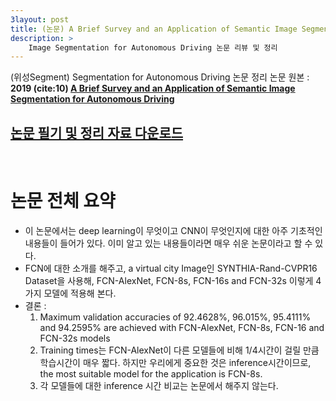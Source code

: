 ```yaml
---
3layout: post
title: (논문) A Brief Survey and an Application of Semantic Image Segmentation for Autonomous Driving
description: >  
    Image Segmentation for Autonomous Driving 논문 리뷰 및 정리
---
```


(위성Segment) Segmentation for Autonomous Driving 논문 정리
논문 원본 : **2019 (cite:10) [A Brief Survey and an Application of Semantic Image Segmentation for Autonomous Driving](https://arxiv.org/abs/1808.08413)** 


## [논문 필기 및 정리 자료 다운로드](https://github.com/junha1125/Imgaes_For_GitBlog/tree/master/2020-05-04)

<br>

# 논문 전체 요약
- 이 논문에서는 deep learning이 무엇이고 CNN이 무엇인지에 대한 아주 기초적인 내용들이 들어가 있다. 이미 알고 있는 내용들이라면 매우 쉬운 논문이라고 할 수 있다.   
- FCN에 대한 소개를 해주고, a virtual city Image인 SYNTHIA-Rand-CVPR16 Dataset을 사용해,  FCN-AlexNet, FCN-8s, FCN-16s and FCN-32s 이렇게 4가지 모델에 적용해 본다.
- 결론 : 
   1. Maximum validation accuracies of 92.4628%, 96.015%, 95.4111% and 94.2595%
are achieved with FCN-AlexNet, FCN-8s, FCN-16 and FCN-32s models 
   2. Training times는 FCN-AlexNet이 다른 모델들에 비해 1/4시간이 걸릴 만큼 학습시간이 매우 짧다. 하지만 우리에게 중요한 것은 inference시간이므로, the most suitable
model for the application is FCN-8s.
   3. 각 모델들에 대한 inference 시간 비교는 논문에서 해주지 않는다.
